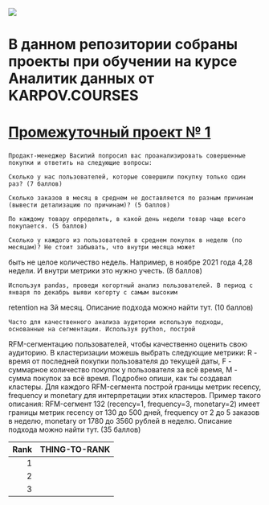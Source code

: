 ![](https://github.com/blackcater/blackcater/raw/main/images/Hi.gif) 
# В данном репозитории собраны проекты при обучении на курсе Аналитик данных от KARPOV.COURSES 


# [Промежуточный проект № 1](https://github.com/Nikolay1707/Projects_on_karpov_coursers/blob/main/first_project_e_commerce.ipynb) 
### 
    Продакт-менеджер Василий попросил вас проанализировать совершенные покупки и ответить на следующие вопросы:

    Сколько у нас пользователей, которые совершили покупку только один раз? (7 баллов)

    Сколько заказов в месяц в среднем не доставляется по разным причинам (вывести детализацию по причинам)? (5 баллов)

    По каждому товару определить, в какой день недели товар чаще всего покупается. (5 баллов)

    Сколько у каждого из пользователей в среднем покупок в неделю (по месяцам)? Не стоит забывать, что внутри месяца может

быть не целое количество недель. Например, в ноябре 2021 года 4,28 недели. И внутри метрики это нужно учесть. (8 баллов)

    Используя pandas, проведи когортный анализ пользователей. В период с января по декабрь выяви когорту с самым высоким

retention на 3й месяц. Описание подхода можно найти тут. (10 баллов)

    Часто для качественного анализа аудитории использую подходы, основанные на сегментации. Используя python, построй

RFM-сегментацию пользователей, чтобы качественно оценить свою аудиторию. В кластеризации можешь выбрать следующие метрики: R - время от последней покупки пользователя до текущей даты, F - суммарное количество покупок у пользователя за всё время, M - сумма покупок за всё время. Подробно опиши, как ты создавал кластеры. Для каждого RFM-сегмента построй границы метрик recency, frequency и monetary для интерпретации этих кластеров. Пример такого описания: RFM-сегмент 132 (recency=1, frequency=3, monetary=2) имеет границы метрик recency от 130 до 500 дней, frequency от 2 до 5 заказов в неделю, monetary от 1780 до 3560 рублей в неделю. Описание подхода можно найти тут. (35 баллов)


| Rank                        | THING-TO-RANK |
|----------------------------:|---------------|
|     1                       |               |
|     2                       |               |
|     3                       |               |
